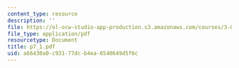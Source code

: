 ```yaml
---
content_type: resource
description: ''
file: https://ol-ocw-studio-app-production.s3.amazonaws.com/courses/3-064-polymer-engineering-fall-2003/a66430a0c93177dcb4ea6540649d5f6c_p7_1.pdf
file_type: application/pdf
resourcetype: Document
title: p7_1.pdf
uid: a66430a0-c931-77dc-b4ea-6540649d5f6c
---
```

